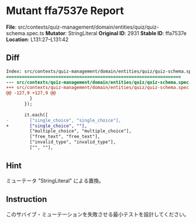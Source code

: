 # Mutant ffa7537e Report

**File**: src/contexts/quiz-management/domain/entities/quiz/quiz-schema.spec.ts
**Mutator**: StringLiteral
**Original ID**: 2931
**Stable ID**: ffa7537e
**Location**: L131:27–L131:42

## Diff

```diff
Index: src/contexts/quiz-management/domain/entities/quiz/quiz-schema.spec.ts
===================================================================
--- src/contexts/quiz-management/domain/entities/quiz/quiz-schema.spec.ts	original
+++ src/contexts/quiz-management/domain/entities/quiz/quiz-schema.spec.ts	mutated #2931
@@ -127,9 +127,9 @@
         }
       });
 
       it.each([
-        ["single_choice", "single_choice"],
+        ["single_choice", ""],
         ["multiple_choice", "multiple_choice"],
         ["free_text", "free_text"],
         ["invalid_type", "invalid_type"],
         ["", ""],
```

## Hint

ミューテータ "StringLiteral" による置換。

## Instruction

このサバイブ・ミューテーションを失敗させる最小テストを設計してください。
